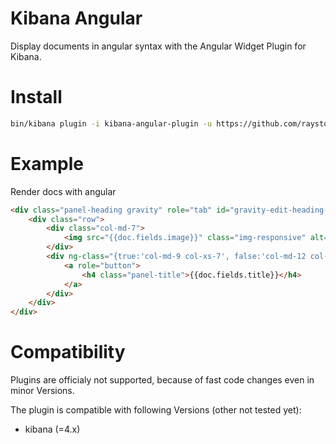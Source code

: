 # Kibana Angular
Display documents in angular syntax with the Angular Widget Plugin for Kibana.

# Install

```bash
bin/kibana plugin -i kibana-angular-plugin -u https://github.com/raystorm-place/kibana-angular-plugin/releases/download/v0.0.2/kibana-angular-plugin-v0.0.2.tar.gz
```

# Example

Render docs with angular
```html
<div class="panel-heading gravity" role="tab" id="gravity-edit-heading-{{$index}}">
	<div class="row">
		<div class="col-md-7">
			<img src="{{doc.fields.image}}" class="img-responsive" alt="thumbnail" />
		</div>
		<div ng-class="{true:'col-md-9 col-xs-7', false:'col-md-12 col-xs-9'}[doc.fields.image!=null]">
			<a role="button">
				<h4 class="panel-title">{{doc.fields.title}}</h4>
			</a>
		</div>
	</div>
</div>
```

# Compatibility
Plugins are officialy not supported, because of fast code changes even in minor Versions.

The plugin is compatible with following Versions (other not tested yet):
* kibana (=4.x)

